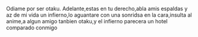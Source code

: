 Odiame por ser otaku. Adelante,estas en tu derecho,abla amis espaldas y az de mi vida un infierno,lo aguantare con una sonridsa en la cara,insulta al anime,a algun amigo tanbien otaku,y el infierno parecera un hotel comparado conmigo
